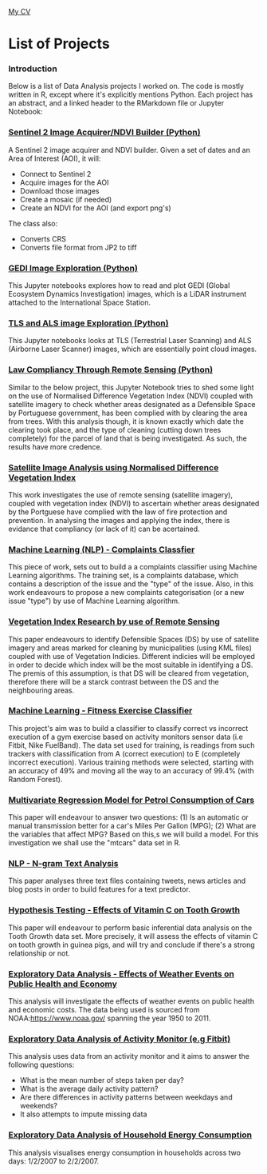 <a href="https://omarmn.github.io/OmarNooreddin_04_2021_Detailed.pdf">My CV</a>

<h1>List of Projects</h1>

<h3>Introduction</h3>

Below is a list of Data Analysis projects I worked on. The code is mostly written in R, except where it's explicitly mentions Python. Each project has an abstract, and a linked header to the RMarkdown file or Jupyter Notebook:

<h3>
  <a href="https://github.com/omarmn/omarmn.github.io/blob/master/Sen%202%20Image%20Acquirer%20(Version3-class).ipynb">Sentinel 2 Image Acquirer/NDVI Builder (Python)</a>
</h3>

A Sentinel 2 image acquirer and NDVI builder. Given a set of dates and an Area of Interest (AOI), it will:
- Connect to Sentinel 2
- Acquire images for the AOI
- Download those images
- Create a mosaic (if needed)
- Create an NDVI for the AOI (and export png's)

The class also:
- Converts CRS
- Converts file format from JP2 to tiff

<h3>
  <a href="https://github.com/omarmn/omarmn.github.io/blob/master/GEDI%20Overview.ipynb">GEDI Image Exploration (Python)</a>
</h3>

This Jupyter notebooks explores how to read and plot GEDI (Global Ecosystem Dynamics Investigation) images, which is a LiDAR instrument attached to the International Space Station.

<h3>
  <a href="https://github.com/omarmn/omarmn.github.io/blob/master/TLS%20-%20ALS%20%20Data.ipynb">TLS and ALS image Exploration (Python)</a>
</h3>

This Jupyter notebooks looks at TLS (Terrestrial Laser Scanning) and ALS (Airborne Laser Scanner) images, which are essentially point cloud images.

<h3>
  <a href="https://omarmn.github.io/Espinhal.html">Law Compliancy Through Remote Sensing (Python)</a>
</h3>

Similar to the below project, this Jupyter Notebook tries to shed some light on the use of Normalised Difference Vegetation Index (NDVI) coupled with satellite imagery to check whether areas designated as a Defensible Space by Portuguese government, has been complied with by clearing the area from trees. With this analysis though, it is known exactly which date the clearing took place, and the type of cleaning (cutting down trees completely) for the parcel of land that is being investigated. As such, the results have more credence.

<h3>
  <a href="http://rpubs.com/omarmn/dsfdsj">Satellite Image Analysis using Normalised Difference Vegetation Index</a>
</h3>

This work investigates the use of remote sensing (satellite imagery), coupled with vegetation index (NDVI) to ascertain whether areas designated by the Portguese have complied with the law of fire protection and prevention. In analysing the images and applying the index, there is evidance that compliancy (or lack of it) can be acertained.

<h3>
  <a href="http://rpubs.com/omarmn/closerchallenge">Machine Learning (NLP) - Complaints Classfier</a>
</h3>

This piece of work, sets out to build a a complaints classifier using Machine Learning algorithms. The training set, is a complaints database, which contains a description of the issue and the "type" of the issue. Also, in this work endeavours to propose a new complaints categorisation (or a new issue "type") by use of Machine Learning algorithm.

<h3>
  <a href="http://rpubs.com/omarmn/dslr">Vegetation Index Research by use of Remote Sensing</a>
</h3>

This paper endeavours to identify Defensible Spaces (DS) by use of satellite imagery and areas marked for cleaning by municipalities (using KML files) coupled with use of Vegetation Indicies. Different indicies will be employed in order to decide which index will be the most suitable in identifying a DS. The premis of this assumption, is that DS will be cleared from vegetation, therefore there will be a starck contrast between the DS and the neighbouring areas. 


<h3>
  <a href="http://rpubs.com/omarmn/machinelearning">Machine Learning - Fitness Exercise Classifier</a>
</h3>

This project's aim was to build a classifier to classify correct vs incorrect execution of a gym exercise based on activity monitors sensor data (i.e Fitbit, Nike FuelBand). The data set used for training, is readings from such trackers with classification from A (correct execution) to E (completely incorrect execution). Various training methods were selected, starting with an accuracy of 49% and moving all the way to an accuracy of 99.4% (with Random Forest).

<h3>
  <a href="http://rpubs.com/omarmn/regression">Multivariate Regression Model for Petrol Consumption of Cars</a>
</h3>

This paper will endeavour to answer two questions: (1) Is an automatic or manual transmission better for a car's Miles Per Gallon (MPG); (2) What are the variables that affect MPG? Based on this,s we will build a model. For this investigation we shall use the "mtcars" data set in R.

<h3>
  <a href="http://rpubs.com/omarmn/milestoneReport">NLP - N-gram Text Analysis</a>
</h3>

This paper analyses three text files containing tweets, news articles and blog posts in order to build features for a text predictor.

<h3>
  <a href="http://rpubs.com/omarmn/statinference">Hypothesis Testing - Effects of Vitamin C on Tooth Growth</a>
</h3>

This paper will endeavour to perform basic inferential data analysis on the Tooth Growth data set. More precisely, it will assess the effects of vitamin C on tooth growth in guinea pigs, and will try and conclude if there's a strong relationship or not.

<h3>
  <a href="http://rpubs.com/omarmn/RepReAssign2">Exploratory Data Analysis - Effects of Weather Events on Public Health and Economy</a>
</h3>

This analysis will investigate the effects of weather events on public health and economic costs. The data being used is sourced from NOAA:<a href="https://www.noaa.gov/">https://www.noaa.gov/</a>  spanning the year 1950 to 2011.

<h3>
  <a href="http://rpubs.com/omarmn/activityexpl">Exploratory Data Analysis of Activity Monitor (e.g Fitbit)</a>
</h3>

This analysis uses data from an activity monitor and it aims to answer the following questions:
- What is the mean number of steps taken per day?
- What is the average daily activity pattern?
- Are there differences in activity patterns between weekdays and weekends?
- It also attempts to impute missing data

<h3>
  <a href="http://rpubs.com/omarmn/energyconsump">Exploratory Data Analysis of Household Energy Consumption</a>
</h3>

This analysis visualises energy consumption in households across two days: 1/2/2007 to 2/2/2007.



